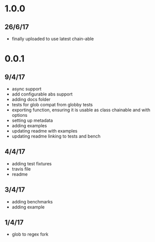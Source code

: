 # 1.0.0

## 26/6/17
- finally uploaded to use latest chain-able

# 0.0.1

## 9/4/17
- async support
- add configurable abs support
- adding docs folder
- tests for glob compat from globby tests
- exporting function, ensuring it is usable as class chainable and with options
- setting up metadata
- adding examples
- updating readme with examples
- updating readme linking to tests and bench

## 4/4/17
- adding test fixtures
- travis file
- readme

## 3/4/17
- adding benchmarks
- adding example

## 1/4/17
- glob to regex fork

